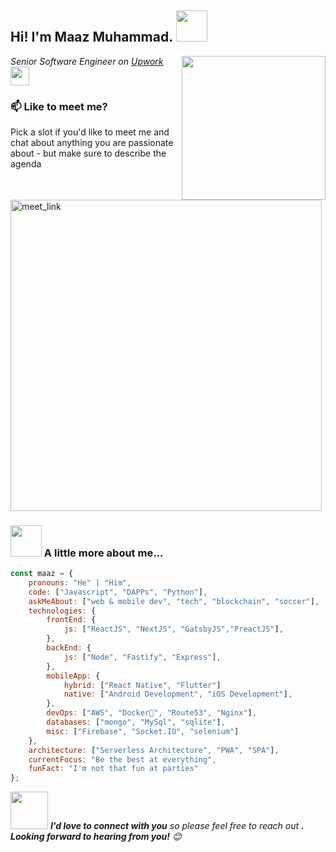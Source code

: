 <h2>Hi! I'm Maaz Muhammad. <img src="https://media.giphy.com/media/12oufCB0MyZ1Go/giphy.gif" width="50"></h2>
<img align='right' src="https://media.giphy.com/media/M9gbBd9nbDrOTu1Mqx/giphy.gif" width="230">
<p><em>Senior Software Engineer on <a href="https://www.upwork.com/freelancers/~0171ac607faa3167b4"> Upwork
</a><img src="https://media.giphy.com/media/WUlplcMpOCEmTGBtBW/giphy.gif" width="30"> 
</em></p>

### 📫 Like to meet me?

Pick a slot if you'd like to meet me and chat about anything you are passionate about - but make sure to describe the agenda

<a href="https://calendly.com/maazmuhammad9266/30min" target="_blank"><img width="498" alt="meet_link" src="https://user-images.githubusercontent.com/15426564/144297439-f530f383-e73e-41e0-9914-a9b7d3f432e5.png"></a>

### <img src="https://media.giphy.com/media/VgCDAzcKvsR6OM0uWg/giphy.gif" width="50"> A little more about me...

```javascript
const maaz = {
    pronouns: "He" | "Him",
    code: ["Javascript", "DAPPs", "Python"],
    askMeAbout: ["web & mobile dev", "tech", "blockchain", "soccer"],
    technologies: {
        frontEnd: {
            js: ["ReactJS", "NextJS", "GatsbyJS","PreactJS"],
        },
        backEnd: {
            js: ["Node", "Fastify", "Express"],
        },
        mobileApp: {
            hybrid: ["React Native", "Flutter"]
            native: ["Android Development", "iOS Development"],
        },
        devOps: ["AWS", "Docker🐳", "Route53", "Nginx"],
        databases: ["mongo", "MySql", "sqlite"],
        misc: ["Firebase", "Socket.IO", "selenium"]
    },
    architecture: ["Serverless Architecture", "PWA", "SPA"],
    currentFocus: "Be the best at everything",
    funFact: "I'm not that fun at parties"
};
```

<img src="https://media.giphy.com/media/LnQjpWaON8nhr21vNW/giphy.gif" width="60"> <em><b>I'd love to connect with you</b> so please feel free to reach out <b>. Looking forward to hearing from you!</b> 😊</em>
